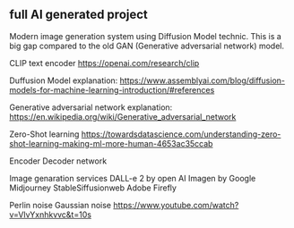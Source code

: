 ## full AI generated project
Modern image generation system using Diffusion Model technic. This is a big gap compared to the old GAN (Generative adversarial network) model. 

CLIP text encoder
	https://openai.com/research/clip

Duffusion Model explanation:
	https://www.assemblyai.com/blog/diffusion-models-for-machine-learning-introduction/#references

Generative adversarial network explanation:
	https://en.wikipedia.org/wiki/Generative_adversarial_network	

Zero-Shot learning
	https://towardsdatascience.com/understanding-zero-shot-learning-making-ml-more-human-4653ac35ccab

Encoder Decoder network




Image genaration services
	DALL-e 2 by open AI
	Imagen by Google
	Midjourney 
	StableSiffusionweb
	Adobe Firefly



Perlin noise
Gaussian noise
	https://www.youtube.com/watch?v=VIvYxnhkvvc&t=10s

